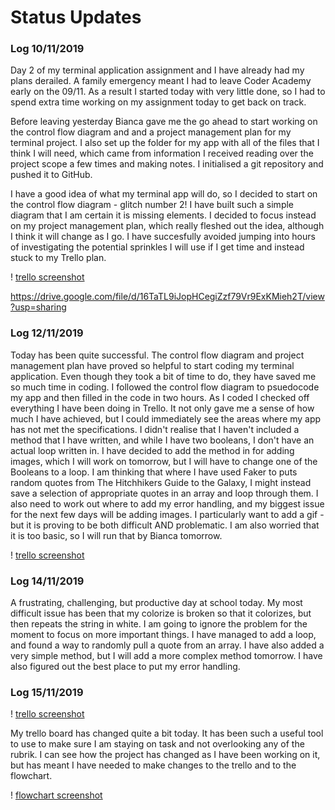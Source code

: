# Status Updates

### **Log 10/11/2019**

Day 2 of my terminal application assignment and I have already had my plans derailed. A family emergency meant I had to leave Coder Academy early on the 09/11. As a result I started today with very little done, so I had to spend extra time working on my assignment today to get back on track.

Before leaving yesterday Bianca gave me the go ahead to start working on the control flow diagram and and a project management plan for my terminal project. I also set up the folder for my app with all of the files that I think I will need, which came from information I received reading over the project scope a few times and making notes. I initialised a git repository and pushed it to GitHub.

I have a good idea of what my terminal app will do, so I decided to start on the control flow diagram - glitch number 2! I have built such a simple diagram that I am certain it is missing elements. I decided to focus instead on my project management plan, which really fleshed out the idea, although I think it will change as I go. I have succesfully avoided jumping into hours of investigating the potential sprinkles I will use if I get time and instead stuck to my Trello plan. 

! [trello screenshot](images/First_trello.png)

https://drive.google.com/file/d/16TaTL9iJopHCegiZzf79Vr9ExKMieh2T/view?usp=sharing


### **Log 12/11/2019**

Today has been quite successful. The control flow diagram and project management plan have proved so helpful to start coding my terminal application. Even though they took a bit of time to do, they have saved me so much time in coding. I followed the control flow diagram to psuedocode my app and then filled in the code in two hours. As I coded I checked off everything I have been doing in Trello. It not only gave me a sense of how much I have achieved, but I could immediately see the areas where my app has not met the specifications. I didn't realise that I haven't included a method that I have written, and while I have two booleans, I don't have an actual loop written in. I have decided to add the method in for adding images, which I will work on tomorrow, but I will have to change one of the Booleans to a loop. I am thinking that where I have used Faker to puts random quotes from The Hitchhikers Guide to the Galaxy, I might instead save a selection of appropriate quotes in an array and loop through them. I also need to work out where to add my error handling, and my biggest issue for the next few days will be adding images. I particularly want to add a gif - but it is proving to be both difficult AND problematic. I am also worried that it is too basic, so I will run that by Bianca tomorrow. 

! [trello screenshot](images/trello2.png)

### **Log 14/11/2019**

A frustrating, challenging, but productive day at school today. My most difficult issue has been that my colorize is broken so that it colorizes, but then repeats the string in white. I am going to ignore the problem for the moment to focus on more important things. I have managed to add a loop, and found a way to randomly pull a quote from an array. I have also added a very simple method, but I will add a more complex method tomorrow. I have also figured out the best place to put my error handling.  

### **Log 15/11/2019**

! [trello screenshot](images/trello_15_Nov.png)

My trello board has changed quite a bit today. It has been such a useful tool to use to make sure I am staying on task and not overlooking any of the rubrik. I can see how the project has changed as I have been working on it, but has meant I have needed to make changes to the trello and to the flowchart. 

! [flowchart screenshot](flow_chart_15_Nov.png)


